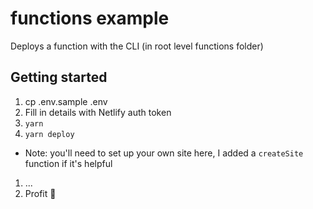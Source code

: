 # functions example

Deploys a function with the CLI (in root level functions folder)

## Getting started

1. cp .env.sample .env
1. Fill in details with Netlify auth token
1. `yarn`
1. `yarn deploy`
  - Note: you'll need to set up your own site here, I added a `createSite` function if it's helpful
1. ...
1. Profit 🤑
